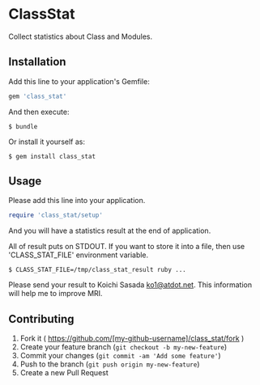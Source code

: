 # ClassStat

Collect statistics about Class and Modules.

## Installation

Add this line to your application's Gemfile:

```ruby
gem 'class_stat'
```

And then execute:

    $ bundle

Or install it yourself as:

    $ gem install class_stat

## Usage

Please add this line into your application.

```ruby
require 'class_stat/setup'
```

And you will have a statistics result at the end of application.

All of result puts on STDOUT. If you want to store it into a file,
then use 'CLASS_STAT_FILE' environment variable.

```
$ CLASS_STAT_FILE=/tmp/class_stat_result ruby ...
```

Please send your result to Koichi Sasada <ko1@atdot.net>.
This information will help me to improve MRI.

## Contributing

1. Fork it ( https://github.com/[my-github-username]/class_stat/fork )
2. Create your feature branch (`git checkout -b my-new-feature`)
3. Commit your changes (`git commit -am 'Add some feature'`)
4. Push to the branch (`git push origin my-new-feature`)
5. Create a new Pull Request
